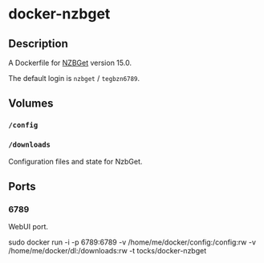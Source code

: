 # docker-nzbget

## Description

A Dockerfile for [NZBGet](http://nzbget.net/) version 15.0.

The default login is `nzbget` / `tegbzn6789`.

## Volumes

### `/config`
### `/downloads`


Configuration files and state for NzbGet.

## Ports

### 6789

WebUI port.

sudo docker run -i -p 6789:6789 -v /home/me/docker/config:/config:rw -v /home/me/docker/dl:/downloads:rw -t tocks/docker-nzbget
